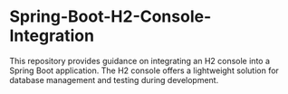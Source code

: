 # Spring-Boot-H2-Console-Integration
This repository provides guidance on integrating an H2 console into a Spring Boot application. The H2 console offers a lightweight solution for database management and testing during development.
